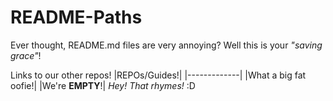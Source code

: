 # README-Paths
Ever thought, README.md files are very annoying? Well this is your *"saving grace"*!

Links to our other repos!
|REPOs/Guides!|
|-------------|
|What a big fat oofie!|
|We're **EMPTY**!|
*Hey! That rhymes!* :D
